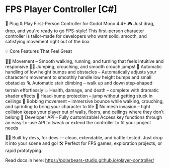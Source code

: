 # FPS Player Controller [C#]

🚀 Plug & Play First-Person Controller for Godot Mono 4.4+ 🎮
Just drag, drop, and you're ready to go FPS-style! This first-person character controller is tailor-made for developers who want solid, smooth, and satisfying movement right out of the box.

💡 Core Features That Feel Great

🏃‍♂️ Movement – Smooth walking, running, and turning that feels intuitive and responsive
🧍‍♂️ Jumping, crouching, and smooth crouch jumps!
🔧 Automatic handling of low height bumps and obstacles – Automatically adjusts your character’s movement to smoothly handle low height bumps and small obstacles
🪜 Automatic stair climbing – walk up and down step-shaped terrain effortlessly
💥 Health, damage, and death – complete with dramatic shader effects
🤸 Head-bump protection – jump without getting stuck in ceilings
🎢 Bobbing movement – immersive bounce while walking, crouching, and sprinting to bring your character to life
🚫 No mesh invasion – tight collision keeps your player out of walls, floors, and ceilings where they don’t belong
🔧 Developer API – Fully customizable! Access key functions through an easy-to-use API to tweak or extend the controller to fit your project needs  

👨‍💻 Built by devs, for devs — clean, extendable, and battle-tested. Just drop it into your scene and go! 🛠️
Perfect for FPS games, exploration projects, or rapid prototyping.  

Read docs in here:
https://polarbears-studio.github.io/player-controller/ 
